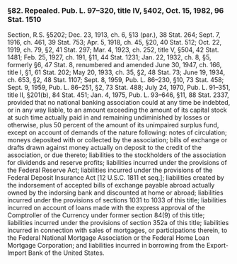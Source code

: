 ### §82. Repealed. Pub. L. 97–320, title IV, §402, Oct. 15, 1982, 96 Stat. 1510 ###

Section, R.S. §5202; Dec. 23, 1913, ch. 6, §13 (par.), 38 Stat. 264; Sept. 7, 1916, ch. 461, 39 Stat. 753; Apr. 5, 1918, ch. 45, §20, 40 Stat. 512; Oct. 22, 1919, ch. 79, §2, 41 Stat. 297; Mar. 4, 1923, ch. 252, title V, §504, 42 Stat. 1481; Feb. 25, 1927, ch. 191, §11, 44 Stat. 1231; Jan. 22, 1932, ch. 8, §5, formerly §6, 47 Stat. 8, renumbered and amended June 30, 1947, ch. 166, title I, §1, 61 Stat. 202; May 20, 1933, ch. 35, §2, 48 Stat. 73; June 19, 1934, ch. 653, §2, 48 Stat. 1107; Sept. 8, 1959, Pub. L. 86–230, §10, 73 Stat. 458; Sept. 9, 1959, Pub. L. 86–251, §2, 73 Stat. 488; July 24, 1970, Pub. L. 91–351, title II, §201(b), 84 Stat. 451; Jan. 4, 1975, Pub. L. 93–646, §11, 88 Stat. 2337, provided that no national banking association could at any time be indebted, or in any way liable, to an amount exceeding the amount of its capital stock at such time actually paid in and remaining undiminished by losses or otherwise, plus 50 percent of the amount of its unimpaired surplus fund, except on account of demands of the nature following: notes of circulation; moneys deposited with or collected by the association; bills of exchange or drafts drawn against money actually on deposit to the credit of the association, or due thereto; liabilities to the stockholders of the association for dividends and reserve profits; liabilities incurred under the provisions of the Federal Reserve Act; liabilities incurred under the provisions of the Federal Deposit Insurance Act [12 U.S.C. 1811 et seq.]; liabilities created by the indorsement of accepted bills of exchange payable abroad actually owned by the indorsing bank and discounted at home or abroad; liabilities incurred under the provisions of sections 1031 to 1033 of this title; liabilities incurred on account of loans made with the express approval of the Comptroller of the Currency under former section 84(9) of this title; liabilities incurred under the provisions of section 352a of this title; liabilities incurred in connection with sales of mortgages, or participations therein, to the Federal National Mortgage Association or the Federal Home Loan Mortgage Corporation; and liabilities incurred in borrowing from the Export-Import Bank of the United States.